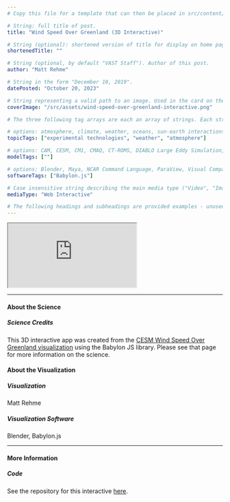 ```yaml
---
# Copy this file for a template that can then be placed in src/content/visualizations. The name of this file will be used as the URL for the post.

# String: full title of post.
title: "Wind Speed Over Greenland (3D Interactive)"

# String (optional): shortened version of title for display on home page in card.
shortenedTitle: ""

# String (optional, by default "VAST Staff"). Author of this post.
author: "Matt Rehme"

# String in the form "December 10, 2019".
datePosted: "October 20, 2023" 

# String representing a valid path to an image. Used in the card on the main page. Likely to be in the form "/src/assets/..." for images located in src/assets.
coverImage: "/src/assets/wind-speed-over-greenland-interactive.png"

# The three following tag arrays are each an array of strings. Each string (case insensitive) represents a filter from the front page. Tags that do not correspond to a current filter will be ignored for filtering.

# options: atmosphere, climate, weather, oceans, sun-earth interactions, fire dynamics, solid earth, recent publications, experimental technologies
topicTags: ["experimental technologies", "weather", "atmosphere"]

# options: CAM, CESM, CM1, CMAQ, CT-ROMS, DIABLO Large Eddy Simulation, HRRR, HWRF, MPAS, SIMA, WACCM, WRF
modelTags: [""]

# options: Blender, Maya, NCAR Command Language, ParaView, Visual Comparator, VAPOR
softwareTags: ["Babylon.js"]

# Case insensitive string describing the main media type ("Video", "Image", "App", etc). This is displayed in the post heading as a small tag above the title.
mediaType: "Web Interactive"

# The following headings and subheadings are provided examples - unused ones can be deleted. All Markdown content below will be rendered in the frontend.
---
```


<iframe src="https://ncar.github.io/interactive3d/pages/interactive.html" scrolling="no" style="overflow:hidden"></iframe>

___

#### About the Science

##### Science Credits


This 3D interactive app was created from the <a href="https://visualizations.ucar.edu/visualizations/community-earth-system-model-cesm-greenland/" alt="Link to Greenland data visualization page." target="_blank">CESM Wind Speed Over Greenland visualization</a> using the Babylon JS library. Please see that page for more information on the science.


#### About the Visualization

##### Visualization

Matt Rehme

##### Visualization Software

Blender, Babylon.js
___

#### More Information

##### Code

See the repository for this interactive [here](https://github.com/NCAR/interactive3d).



